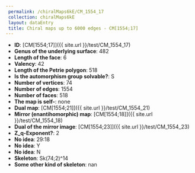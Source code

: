 ```yaml
--- 
 permalink: /chiralMaps6kE/CM_1554_17 
 collection: chiralMaps6kE
 layout: dataEntry
 title: Chiral maps up to 6000 edges - CM[1554;17]
---
```


- **ID**: [CM[1554;17]]({{ site.url }}/test/CM_1554_17)
- **Genus of the underlying surface**: 482
- **Length of the face**: 6
- **Valency**: 42
- **Length of the Petrie polygon**: 518
- **Is the automorphism group solvable?**: S
- **Number of vertices**: 74
- **Number of edges**: 1554
- **Number of faces**: 518
- **The map is self-**: none
- **Dual map**: [CM[1554;21]]({{ site.url }}/test/CM_1554_21)
- **Mirror (enantihomorphic) map**: [CM[1554;18]]({{ site.url }}/test/CM_1554_18)
- **Dual of the mirror image**: [CM[1554;23]]({{ site.url }}/test/CM_1554_23)
- **Z_q-Exponent?**: 2
- **No idea**:  29:18
- **No idea**: Y
- **No idea**: N
- **Skeleton**: Sk(74;2)^14
- **Some other kind of skeleton**: nan
